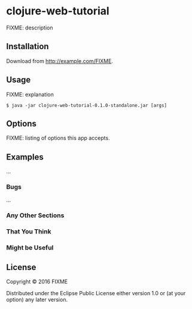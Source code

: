 # clojure-web-tutorial

FIXME: description

## Installation

Download from http://example.com/FIXME.

## Usage

FIXME: explanation

    $ java -jar clojure-web-tutorial-0.1.0-standalone.jar [args]

## Options

FIXME: listing of options this app accepts.

## Examples

...

### Bugs

...

### Any Other Sections
### That You Think
### Might be Useful

## License

Copyright © 2016 FIXME

Distributed under the Eclipse Public License either version 1.0 or (at
your option) any later version.
